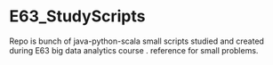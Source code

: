 # E63_StudyScripts
Repo is  bunch of java-python-scala small scripts studied and created during  E63 big data analytics course . 
reference for small problems.
